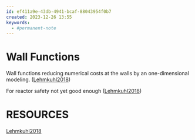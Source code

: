 ```yaml
---
id: ef411a9e-43db-4941-bcaf-88043954f0b7
created: 2023-12-26 13:55
keywords: 
  - #permanent-note
---
```



Wall Functions
======================================================================

Wall functions reducing numerical costs at the walls by an one-dimensional modeling. 
([Lehmkuhl2018](_resources/Lehmkuhl2018_Dissertation_modeling-a-numeric-wall-function.md#574106))  

For reactor safety not yet good enough 
([Lehmkuhl2018](_resources/Lehmkuhl2018_Dissertation_modeling-a-numeric-wall-function.md#333966))  





RESOURCES
======================================================================

[Lehmkuhl2018](_resources/Lehmkuhl2018_Dissertation_modeling-a-numeric-wall-function.md)
